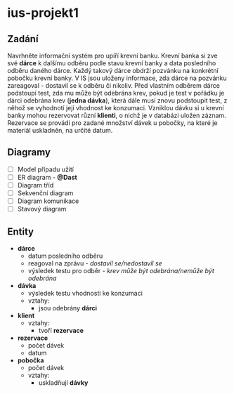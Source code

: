 # ius-projekt1

## Zadání

Navrhněte informační systém pro upíří krevní banku. Krevní banka si zve své **dárce** k dalšímu odběru podle stavu krevní banky a data posledního odběru daného dárce. Každý takový dárce obdrží pozvánku na konkrétní pobočku krevní banky. V IS jsou uloženy informace, zda dárce na pozvánku zareagoval - dostavil se k odběru či nikoliv. Před vlastním odběrem dárce podstoupí test, zda mu může být odebrána krev, pokud je test v pořádku je dárci odebrána krev (**jedna dávka**), která dále musí znovu podstoupit test, z něhož se vyhodnotí její vhodnost ke konzumaci. Vzniklou dávku si u krevní banky mohou rezervovat různí **klienti**, o nichž je v databázi uložen záznam. Rezervace se provádí pro zadané množství dávek u pobočky, na které je materiál uskladněn, na určité datum.

## Diagramy

- [ ] Model případu užití
- [ ] ER diagram - **@Dast**
- [ ] Diagram tříd
- [ ] Sekvenční diagram
- [ ] Diagram komunikace
- [ ] Stavový diagram

## Entity

- **dárce**
  - datum posledního odběru
  - reagoval na zprávu - _dostavil se/nedostavil se_
  - výsledek testu pro odběr - _krev může být odebrána/nemůže být odebrána_
- **dávka**
  - výsledek testu vhodnosti ke konzumaci
  - vztahy:
    - jsou odebrány **dárci**
- **klient**
  - vztahy:
    - tvoří **rezervace**
- **rezervace**
  - počet dávek
  - datum
- **pobočka**
  - počet dávek
  - vztahy:
    - uskladňují **dávky**
